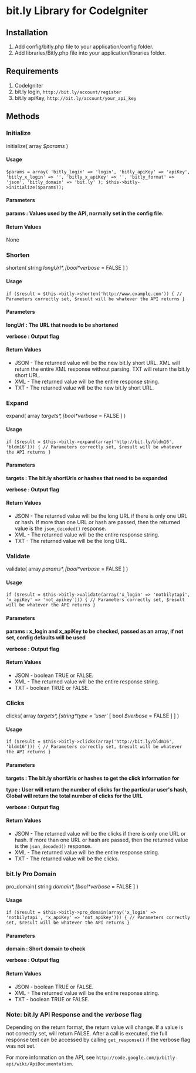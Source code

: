 bit.ly Library for CodeIgniter
====================

Installation
------------

1. Add config/bitly.php file to your application/config folder.
2. Add libraries/Bitly.php file into your application/libraries folder.

Requirements
------------

1. CodeIgniter
2. bit.ly login, `http://bit.ly/account/register`
3. bit.ly apiKey, `http://bit.ly/account/your_api_key`

Methods
-------

### Initialize

initialize( array *$params* )

#### Usage
`$params = array(
				'bitly_login' => 'login',
				'bitly_apiKey' => 'apiKey',
				'bitly_x_login' => '',
				'bitly_x_apiKey' => '',
				'bitly_format' => 'json',
				'bitly_domain' => 'bit.ly'
				);
$this->bitly->initialize($params));`

#### Parameters

**params : Values used by the API, normally set in the config file.**

#### Return Values
None

### Shorten

shorten( string *$longUrl*, [ bool *$verbose* = FALSE ] )

#### Usage

`if ($result = $this->bitly->shorten('http://www.example.com'))
{
	// Parameters correctly set, $result will be whatever the API returns
}`

#### Parameters

**longUrl : The URL that needs to be shortened**

**verbose : Output flag**

#### Return Values
* JSON - The returned value will be the new bit.ly short URL. XML will return the entire XML response without parsing. TXT will return the bit.ly short URL.
* XML - The returned value will be the entire response string.
* TXT - The returned value will be the new bit.ly short URL.

### Expand

expand( array *$targets*, [ bool *$verbose* = FALSE ] )

#### Usage

`if ($result = $this->bitly->expand(array('http://bit.ly/bldm16', 'bldm16')))
{
	// Parameters correctly set, $result will be whatever the API returns
}`

#### Parameters

**targets : The bit.ly shortUrls or hashes that need to be expanded**

**verbose : Output flag**

#### Return Values
* JSON - The returned value will be the long URL if there is only one URL or hash. If more than one URL or hash are passed, then the returned value is the `json_decoded()` response.
* XML - The returned value will be the entire response string.
* TXT - The returned value will be the long URL.

### Validate

validate( array *$params*, [ bool *$verbose* = FALSE ] )

#### Usage

`if ($result = $this->bitly->validate(array('x_login' => 'notbilytapi', 'x_apiKey' => 'not_apikey')))
{
	// Parameters correctly set, $result will be whatever the API returns
}`

#### Parameters

**params : x\_login and x\_apiKey to be checked, passed as an array, if not set, config defaults will be used**

**verbose : Output flag**

#### Return Values
* JSON - boolean TRUE or FALSE.
* XML - The returned value will be the entire response string.
* TXT - boolean TRUE or FALSE.

### Clicks

clicks( array *$targets*, [ string *$type = 'user'* [ bool *$verbose* = FALSE ] ] )

#### Usage

`if ($result = $this->bitly->clicks(array('http://bit.ly/bldm16', 'bldm16')))
{
	// Parameters correctly set, $result will be whatever the API returns
}`

#### Parameters

**targets : The bit.ly shortUrls or hashes to get the click information for**

**type : User will return the number of clicks for the particular user's hash, Global will return the total number of clicks for the URL**

**verbose : Output flag**

#### Return Values
* JSON - The returned value will be the clicks if there is only one URL or hash. If more than one URL or hash are passed, then the returned value is the `json_decoded()` response.
* XML - The returned value will be the entire response string.
* TXT - The returned value will be the clicks.

### bit.ly Pro Domain


pro_domain( string *$domain*, [ bool *$verbose* = FALSE ] )

#### Usage

`if ($result = $this->bitly->pro_domain(array('x_login' => 'notbilytapi', 'x_apiKey' => 'not_apikey')))
{
	// Parameters correctly set, $result will be whatever the API returns
}`

#### Parameters

**domain : Short domain to check**

**verbose : Output flag**

#### Return Values
* JSON - boolean TRUE or FALSE.
* XML - The returned value will be the entire response string.
* TXT - boolean TRUE or FALSE.

### Note: bit.ly API Response and the *verbose* flag
Depending on the return format, the return value will change. If a value is not correctly set, will return FALSE. After a call is executed, the full response text can be accessed by calling `get_response()` if the verbose flag was not set.

For more information on the API, see `http://code.google.com/p/bitly-api/wiki/ApiDocumentation`.